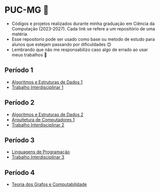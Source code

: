 # PUC-MG :office:

* Códigos e projetos realizados durante minha graduação em Ciência da Computação (2023-2027). Cada link se refere a um repositório de uma matéria. 
* Esse repositorio pode ser usado como base ou metodo de estudo para alunos que estejam passando por dificuldades :blush:
* Lembrando que não me responsabilizo caso algo de errado ao usar meus trabalhos 🎉

## Período 1

* [Algoritmos e Estruturas de Dados 1]((https://github.com/militaovitor01/AEDS1))
* [Trabalho Interdisciplinar 1](https://github.com/ICEI-PUC-Minas-PMGCC-TI/ti-1-pmg-cc-m-20231-tiaw-moda-e-estilo)
  
## Período 2

* [Algoritmos e Estruturas de Dados 2]((https://github.com/militaovitor01/AEDS2))
* [Arquitetura de Computadores 1](https://github.com/militaovitor01/AC1)
* [Trabalho Interdisciplinar 2](https://github.com/ICEI-PUC-Minas-CC-TI/plmg-cc-2023-2-ti2-g27-tunerater)

## Período 3
* [Linguagens de Programação]()
* [Trabalho Interdisciplinar 3](https://github.com/militaovitor01/TI3)

## Período 4
* [Teoria dos Grafos e Computabilidade](https://github.com/militaovitor01/TGrafos)

